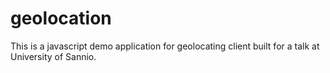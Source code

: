 # geolocation
This is a javascript demo application for geolocating client built for a talk at University of Sannio.
